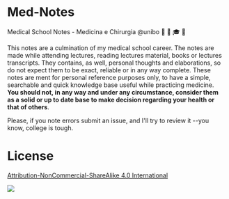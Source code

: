 # Med-Notes
Medical School Notes - Medicina e Chirurgia @unibo :hospital: :memo: :mortar_board:  	👨

This notes are a culmination of my medical school career. The notes are made while attending lectures, reading lectures material, books or lectures transcripts. They contains, as well, personal thoughts and elaborations, so do not expect them to be exact, reliable or in any way complete. These notes are ment for personal reference purposes only, to have a simple, searchable and quick knowledge base useful while practicing medicine. __You should not, in any way and under any circumstance, consider them as a solid or up to date base to make decision regarding your health or that of others__.

Please, if you note errors submit an issue, and I'll try to review it --you know, college is tough.

# License
[Attribution-NonCommercial-ShareAlike 4.0 International](https://creativecommons.org/licenses/by-nc-sa/4.0/)

![](https://mirrors.creativecommons.org/presskit/buttons/88x31/png/by-nc-sa.png)
